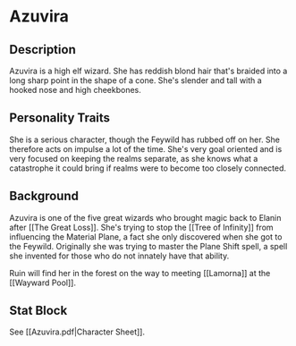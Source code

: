 # Azuvira
## Description
Azuvira is a high elf wizard. She has reddish blond hair that's braided into a long sharp point in the shape of a cone. She's slender and tall with a hooked nose and high cheekbones.

## Personality Traits
She is a serious character, though the Feywild has rubbed off on her. She therefore acts on impulse a lot of the time. She's very goal oriented and is very focused on keeping the realms separate, as she knows what a catastrophe it could bring if realms were to become too closely connected. 

## Background
Azuvira is one of the five great wizards who brought magic back to Elanin after [[The Great Loss]]. She's trying to stop the [[Tree of Infinity]] from influencing the Material Plane, a fact she only discovered when she got to the Feywild. Originally she was trying to master the Plane Shift spell, a spell she invented for those who do not innately have that ability. 

Ruin will find her in the forest on the way to meeting [[Lamorna]] at the [[Wayward Pool]].

## Stat Block
See [[Azuvira.pdf|Character Sheet]].


